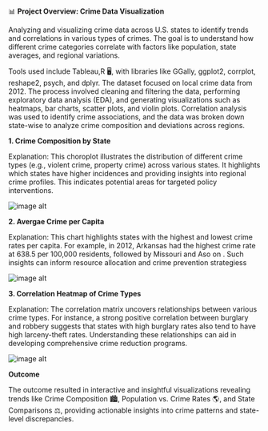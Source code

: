 📊 **Project Overview: Crime Data Visualization**

Analyzing and visualizing crime data across U.S. states to identify trends and correlations in various types of crimes. The goal is to understand how different crime categories correlate with factors like population, state averages, and regional variations.

Tools used include Tableau,R 🖥️, with libraries like GGally, ggplot2, corrplot, reshape2, psych, and dplyr. The dataset focused on local crime data from 2012. The process involved cleaning and filtering the data, performing exploratory data analysis (EDA), and generating visualizations such as heatmaps, bar charts, scatter plots, and violin plots. Correlation analysis was used to identify crime associations, and the data was broken down state-wise to analyze crime composition and deviations across regions.

**1. Crime Composition by State**

Explanation: This choroplot illustrates the distribution of different crime types (e.g., violent crime, property crime) across various states. It highlights which states have higher incidences and providing insights into regional crime profiles. This indicates potential areas for targeted policy interventions.

![image alt](https://github.com/Fauziakhangs/Data-Visualization/blob/5dc39e3d39dc296c3e15651c6bbd4c054e11e3f8/avg_crime_map.PNG)

**2. Avergae Crime per Capita**
   
Explanation: This chart highlights states with the highest and lowest crime rates per capita. For example, in 2012, Arkansas had the highest crime rate at 638.5 per 100,000 residents, followed by Missouri and Aso on . Such insights can inform resource allocation and crime prevention strategiess 

![image alt](https://github.com/Fauziakhangs/Data-Visualization/blob/332781abe080600065746185e61549e934f11d42/avg_crime_Barchart.PNG)

**3. Correlation Heatmap of Crime Types**

Explanation: The correlation matrix uncovers relationships between various crime types. For instance, a strong positive correlation between burglary and robbery suggests that states with high burglary rates also tend to have high larceny-theft rates. Understanding these relationships can aid in developing comprehensive crime reduction programs.

![image alt](https://github.com/Fauziakhangs/Data-Visualization/blob/9b89b36e94e188b13e46f8e8ff9b10874ba0b8d1/corrplot2.PNG)


**Outcome**

The outcome resulted in interactive and insightful visualizations revealing trends like Crime Composition 🏙️, Population vs. Crime Rates 🌎, and State Comparisons ⚖️, providing actionable insights into crime patterns and state-level discrepancies.
